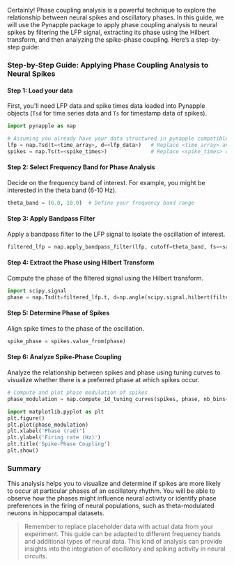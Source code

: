 Certainly! Phase coupling analysis is a powerful technique to explore the relationship between neural spikes and oscillatory phases. In this guide, we will use the Pynapple package to apply phase coupling analysis to neural spikes by filtering the LFP signal, extracting its phase using the Hilbert transform, and then analyzing the spike-phase coupling. Here’s a step-by-step guide:

### Step-by-Step Guide: Applying Phase Coupling Analysis to Neural Spikes

#### Step 1: Load your data
First, you'll need LFP data and spike times data loaded into Pynapple objects (`Tsd` for time series data and `Ts` for timestamp data of spikes).

```python
import pynapple as nap

# Assuming you already have your data structured in pynapple compatible format
lfp = nap.Tsd(t=<time_array>, d=<lfp_data>)   # Replace <time_array> and <lfp_data> with your actual data
spikes = nap.Ts(t=<spike_times>)              # Replace <spike_times> with your actual spike times
```

#### Step 2: Select Frequency Band for Phase Analysis
Decide on the frequency band of interest. For example, you might be interested in the theta band (6-10 Hz).

```python
theta_band = (6.0, 10.0)  # Define your frequency band range
```

#### Step 3: Apply Bandpass Filter
Apply a bandpass filter to the LFP signal to isolate the oscillation of interest.

```python
filtered_lfp = nap.apply_bandpass_filter(lfp, cutoff=theta_band, fs=<sampling_rate>, mode='butter')
```

#### Step 4: Extract the Phase using Hilbert Transform
Compute the phase of the filtered signal using the Hilbert transform.

```python
import scipy.signal
phase = nap.Tsd(t=filtered_lfp.t, d=np.angle(scipy.signal.hilbert(filtered_lfp)))
```

#### Step 5: Determine Phase of Spikes
Align spike times to the phase of the oscillation.

```python
spike_phase = spikes.value_from(phase)
```

#### Step 6: Analyze Spike-Phase Coupling
Analyze the relationship between spikes and phase using tuning curves to visualize whether there is a preferred phase at which spikes occur.

```python
# Compute and plot phase modulation of spikes
phase_modulation = nap.compute_1d_tuning_curves(spikes, phase, nb_bins=60, minmax=(-np.pi, np.pi))

import matplotlib.pyplot as plt
plt.figure()
plt.plot(phase_modulation)
plt.xlabel('Phase (rad)')
plt.ylabel('Firing rate (Hz)')
plt.title('Spike-Phase Coupling')
plt.show()
```

### Summary
This analysis helps you to visualize and determine if spikes are more likely to occur at particular phases of an oscillatory rhythm. You will be able to observe how the phases might influence neural activity or identify phase preferences in the firing of neural populations, such as theta-modulated neurons in hippocampal datasets.

> Remember to replace placeholder data with actual data from your experiment. This guide can be adapted to different frequency bands and additional types of neural data. This kind of analysis can provide insights into the integration of oscillatory and spiking activity in neural circuits.